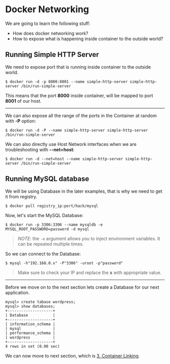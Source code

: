 Docker Networking
==================

We are going to learn the following stuff:

* How does docker networking work?
* How to expose what is happening inside container to the outside world?

## Running Simple HTTP Server
We need to expose port that is running inside container to the outside world.

	$ docker run -d -p 8000:8001 --name simple-http-server simple-http-server /bin/run-simple-server

This means that the port **8000** inside container, will be mapped to port **8001** of our host.


----------

We can also expose all the range of the ports in the Container at random with **-P** option:

	$ docker run -d -P --name simple-http-server simple-http-server /bin/run-simple-server
	
We can also directly use Host Network interfaces when we are troubleshooting with **--net=host**:

	$ docker run -d --net=host --name simple-http-server simple-http-server /bin/run-simple-server

## Running MySQL database

We will be using Database in the later examples, that is why we need to get it from registry.

	$ docker pull registry_ip:port/hack/mysql

Now, let's start the MySQL Database:
	
	$ docker run -p 3306:3306 --name mysqldb -e MYSQL_ROOT_PASSWORD=password -d mysql

> *NOTE*: the `-e` argument allows you to inject environment variables.  It can be repeated multiple times.

So we can connect to the Database:
	
	$ mysql -h"192.168.0.x" -P"3306" -uroot -p"password"

> Make sure to check your IP and replace the **x** with appropriate value.


----------
Before we move on to the next section lets create a Database for our next application.

	mysql> create tabase wordpress;
	mysql> show databases;
	+--------------------+
	| Database           |
	+--------------------+
	| information_schema |
	| mysql              |
	| performance_schema |
	| wordpress          |
	+--------------------+
	4 rows in set (0.00 sec)
	
We can now move to next section, which is [3. Container Linking](../3.%20linking/).